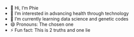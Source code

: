 - 👋 Hi, I’m Phie
- 👀 I’m interested in advancing health through technology
- 🌱 I’m currently learning data science and genetic codes
- 😄 Pronouns: The chosen one
- ⚡ Fun fact: This is 2 truths and one lie

<!---
BurnerArcct/BurnerArcct is a ✨ special ✨ repository because its `README.md` (this file) appears on your GitHub profile.
You can click the Preview link to take a look at your changes.
--->
